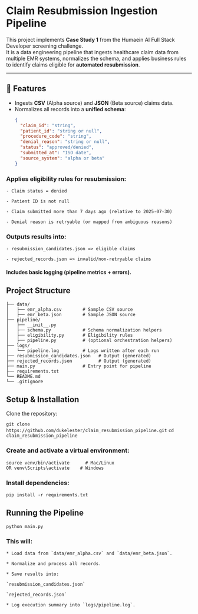 # Claim Resubmission Ingestion Pipeline

This project implements **Case Study 1** from the Humaein AI Full Stack Developer screening challenge.  
It is a data engineering pipeline that ingests healthcare claim data from multiple EMR systems, normalizes the schema, and applies business rules to identify claims eligible for **automated resubmission**.

---

## 📌 Features
- Ingests **CSV** (Alpha source) and **JSON** (Beta source) claims data.
- Normalizes all records into a **unified schema**:
  ```json
  {
    "claim_id": "string",
    "patient_id": "string or null",
    "procedure_code": "string",
    "denial_reason": "string or null",
    "status": "approved/denied",
    "submitted_at": "ISO date",
    "source_system": "alpha or beta"
  }


### Applies eligibility rules for resubmission:

    - Claim status = denied

    - Patient ID is not null

    - Claim submitted more than 7 days ago (relative to 2025-07-30)

    - Denial reason is retryable (or mapped from ambiguous reasons)

### Outputs results into:

    - resubmission_candidates.json => eligible claims

    - rejected_records.json => invalid/non-retryable claims

#### Includes basic logging (pipeline metrics + errors).


## Project Structure

```claim_resubmission_pipeline/
├── data/
│   ├── emr_alpha.csv        # Sample CSV source
│   ├── emr_beta.json        # Sample JSON source
├── pipeline/
│   ├── __init__.py
│   ├── schema.py            # Schema normalization helpers
│   ├── eligibility.py       # Eligibility rules
│   ├── pipeline.py          # (optional orchestration helpers)
├── logs/
│   └── pipeline.log         # Logs written after each run
├── resubmission_candidates.json   # Output (generated)
├── rejected_records.json          # Output (generated)
├── main.py                  # Entry point for pipeline
├── requirements.txt
└── README.md
└── .gitignore
```

## Setup & Installation

Clone the repository:

`git clone https://github.com/dukelester/claim_resubmission_pipeline.git`
`cd claim_resubmission_pipeline`


### Create and activate a virtual environment:

```python3 -m venv venv
source venv/bin/activate      # Mac/Linux
OR venv\Scripts\activate    # Windows
```


### Install dependencies:

`pip install -r requirements.txt`

## Running the Pipeline

`python main.py`

### This will:

    * Load data from `data/emr_alpha.csv` and `data/emr_beta.json`.

    * Normalize and process all records.

    * Save results into:

    `resubmission_candidates.json`

    `rejected_records.json`

    * Log execution summary into `logs/pipeline.log`.